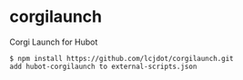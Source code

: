 # corgilaunch
Corgi Launch for Hubot
```
$ npm install https://github.com/lcjdot/corgilaunch.git
add hubot-corgilaunch to external-scripts.json
```
